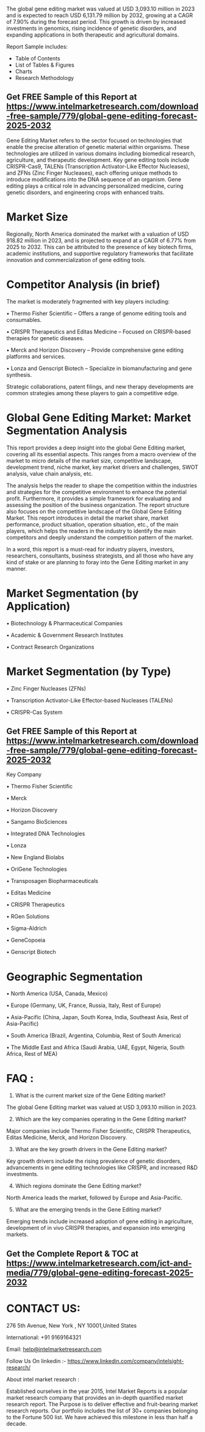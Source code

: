The global gene editing market was valued at USD 3,093.10 million in 2023 and is expected to reach USD 6,131.79 million by 2032, growing at a CAGR of 7.90% during the forecast period. This growth is driven by increased investments in genomics, rising incidence of genetic disorders, and expanding applications in both therapeutic and agricultural domains.

 
Report Sample includes:

- Table of Contents
- List of Tables & Figures
- Charts
- Research Methodology


Get FREE Sample of this Report at https://www.intelmarketresearch.com/download-free-sample/779/global-gene-editing-forecast-2025-2032
-
Gene Editing Market refers to the sector focused on technologies that enable the precise alteration of genetic material within organisms. These technologies are utilized in various domains including biomedical research, agriculture, and therapeutic development. Key gene editing tools include CRISPR-Cas9, TALENs (Transcription Activator-Like Effector Nucleases), and ZFNs (Zinc Finger Nucleases), each offering unique methods to introduce modifications into the DNA sequence of an organism. Gene editing plays a critical role in advancing personalized medicine, curing genetic disorders, and engineering crops with enhanced traits.

Market Size
=
Regionally, North America dominated the market with a valuation of USD 918.82 million in 2023, and is projected to expand at a CAGR of 6.77% from 2025 to 2032. This can be attributed to the presence of key biotech firms, academic institutions, and supportive regulatory frameworks that facilitate innovation and commercialization of gene editing tools.

Competitor Analysis (in brief)
=
The market is moderately fragmented with key players including:

•	Thermo Fisher Scientific – Offers a range of genome editing tools and consumables.

•	CRISPR Therapeutics and Editas Medicine – Focused on CRISPR-based therapies for genetic diseases.

•	Merck and Horizon Discovery – Provide comprehensive gene editing platforms and services.

•	Lonza and Genscript Biotech – Specialize in biomanufacturing and gene synthesis.

Strategic collaborations, patent filings, and new therapy developments are common strategies among these players to gain a competitive edge.

Global Gene Editing Market: Market Segmentation Analysis
=
This report provides a deep insight into the global Gene Editing market, covering all its essential aspects. This ranges from a macro overview of the market to micro details of the market size, competitive landscape, development trend, niche market, key market drivers and challenges, SWOT analysis, value chain analysis, etc.

The analysis helps the reader to shape the competition within the industries and strategies for the competitive environment to enhance the potential profit. Furthermore, it provides a simple framework for evaluating and assessing the position of the business organization. The report structure also focuses on the competitive landscape of the Global Gene Editing Market. This report introduces in detail the market share, market performance, product situation, operation situation, etc., of the main players, which helps the readers in the industry to identify the main competitors and deeply understand the competition pattern of the market.

In a word, this report is a must-read for industry players, investors, researchers, consultants, business strategists, and all those who have any kind of stake or are planning to foray into the Gene Editing market in any manner.

Market Segmentation (by Application)
=
•	Biotechnology & Pharmaceutical Companies

•	Academic & Government Research Institutes

•	Contract Research Organizations

Market Segmentation (by Type)
=

•	Zinc Finger Nucleases (ZFNs)

•	Transcription Activator-Like Effector-based Nucleases (TALENs)

•	CRISPR-Cas System

Get FREE Sample of this Report at https://www.intelmarketresearch.com/download-free-sample/779/global-gene-editing-forecast-2025-2032
-

Key Company


•	Thermo Fisher Scientific

•	Merck

•	Horizon Discovery


•	Sangamo BioSciences

•	Integrated DNA Technologies

•	Lonza

•	New England Biolabs

•	OriGene Technologies

•	Transposagen Biopharmaceuticals

•	Editas Medicine

•	CRISPR Therapeutics

•	RGen Solutions

•	Sigma-Aldrich

•	GeneCopoeia

•	Genscript Biotech

Geographic Segmentation
=
•	North America (USA, Canada, Mexico)

•	Europe (Germany, UK, France, Russia, Italy, Rest of Europe)

•	Asia-Pacific (China, Japan, South Korea, India, Southeast Asia, Rest of Asia-Pacific)

•	South America (Brazil, Argentina, Columbia, Rest of South America)

•	The Middle East and Africa (Saudi Arabia, UAE, Egypt, Nigeria, South Africa, Rest of MEA)

FAQ : 
=
1. What is the current market size of the Gene Editing market?

The global Gene Editing market was valued at USD 3,093.10 million in 2023.

2. Which are the key companies operating in the Gene Editing market?

Major companies include Thermo Fisher Scientific, CRISPR Therapeutics, Editas Medicine, Merck, and Horizon Discovery.

3. What are the key growth drivers in the Gene Editing market?

Key growth drivers include the rising prevalence of genetic disorders, advancements in gene editing technologies like CRISPR, and increased R&D investments.

4. Which regions dominate the Gene Editing market?

North America leads the market, followed by Europe and Asia-Pacific.

5. What are the emerging trends in the Gene Editing market?

Emerging trends include increased adoption of gene editing in agriculture, development of in vivo CRISPR therapies, and expansion into emerging markets.


Get the Complete Report & TOC at https://www.intelmarketresearch.com/ict-and-media/779/global-gene-editing-forecast-2025-2032
-
CONTACT US:
=
276 5th Avenue, New York , NY 10001,United States

International: +91 9169164321

Email: help@intelmarketresearch.com

Follow Us On linkedin :- https://www.linkedin.com/company/intelsight-research/

About intel market research :

Established ourselves in the year 2015, Intel Market Reports is a popular market research company that provides an in-depth quantified market research report. The Purpose is to deliver effective and fruit-bearing market research reports. Our portfolio includes the list of 30+ companies belonging to the Fortune 500 list. We have achieved this milestone in less than half a decade.

